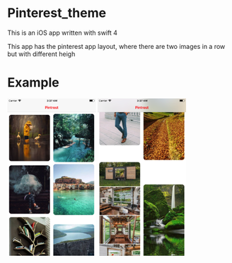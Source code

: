 # Pinterest_theme

This is an iOS app written with swift 4

This app has the pinterest app layout, where there are two images in a row but with different heigh


# Example


<img src="./assets/img2.png" alt="Drawing" style="width: 200px;"/>
<img src="./assets/img1.png" alt="Drawing" style="width: 200px;"/>

